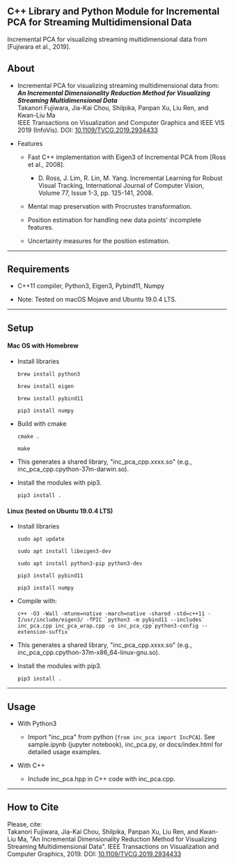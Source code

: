 ## C++ Library and Python Module for Incremental PCA for Streaming Multidimensional Data

Incremental PCA for visualizing streaming multidimensional data from [Fujiwara et al., 2019].

About
-----
* Incremental PCA for visualizing streaming multidimensional data from:    
***An Incremental Dimensionality Reduction Method for Visualizing Streaming Multidimensional Data***    
Takanori Fujiwara, Jia-Kai Chou, Shilpika, Panpan Xu, Liu Ren, and Kwan-Liu Ma   
IEEE Transactions on Visualization and Computer Graphics and IEEE VIS 2019 (InfoVis).
DOI: [10.1109/TVCG.2019.2934433](https://doi.org/10.1109/TVCG.2019.2934433)

* Features
  * Fast C++ implementation with Eigen3 of Incremental PCA from [Ross et al., 2008].
    * D. Ross, J. Lim, R. Lin, M. Yang. Incremental Learning for Robust Visual Tracking, International Journal of Computer Vision, Volume 77, Issue 1-3, pp. 125-141, 2008.

  * Mental map preservation with Procrustes transformation.

  * Position estimation for handling new data points' incomplete features.

  * Uncertainty measures for the position estimation.

******

Requirements
-----
* C++11 compiler, Python3, Eigen3, Pybind11, Numpy

* Note: Tested on macOS Mojave and Ubuntu 19.0.4 LTS.

******

Setup
-----
#### Mac OS with Homebrew
* Install libraries

    `brew install python3`

    `brew install eigen`

    `brew install pybind11`

    `pip3 install numpy`

* Build with cmake

    `cmake .`

    `make`

* This generates a shared library, "inc_pca_cpp.xxxx.so" (e.g., inc_pca_cpp.cpython-37m-darwin.so).

* Install the modules with pip3.

    `pip3 install .`

#### Linux (tested on Ubuntu 19.0.4 LTS)
* Install libraries

    `sudo apt update`

    `sudo apt install libeigen3-dev`

    `sudo apt install python3-pip python3-dev`

    `pip3 install pybind11`

    `pip3 install numpy`

*  Compile with:

    ``c++ -O3 -Wall -mtune=native -march=native -shared -std=c++11 -I/usr/include/eigen3/ -fPIC `python3 -m pybind11 --includes` inc_pca.cpp inc_pca_wrap.cpp -o inc_pca_cpp`python3-config --extension-suffix` ``

* This generates a shared library, "inc_pca_cpp.xxxx.so" (e.g., inc_pca_cpp.cpython-37m-x86_64-linux-gnu.so).

* Install the modules with pip3.

    `pip3 install .`

******

Usage
-----
* With Python3
    * Import "inc_pca" from python (`from inc_pca import IncPCA`). See sample.ipynb (jupyter notebook), inc_pca.py, or docs/index.html for detailed usage examples.

* With C++
    * Include inc_pca.hpp in C++ code with inc_pca.cpp.

******

## How to Cite
Please, cite:    
Takanori Fujiwara, Jia-Kai Chou, Shilpika, Panpan Xu, Liu Ren, and Kwan-Liu Ma, "An Incremental Dimensionality Reduction Method for Visualizing Streaming Multidimensional Data".
IEEE Transactions on Visualization and Computer Graphics, 2019.
DOI: [10.1109/TVCG.2019.2934433](https://doi.org/10.1109/TVCG.2019.2934433)
